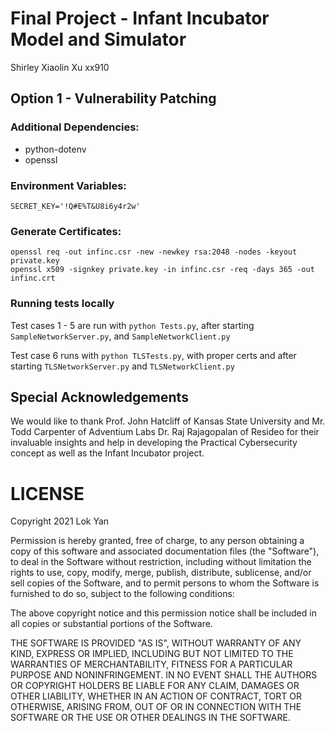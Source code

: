 # Final Project - Infant Incubator Model and Simulator

Shirley Xiaolin Xu
xx910

## Option 1 - Vulnerability Patching

### Additional Dependencies:

* python-dotenv
* openssl

### Environment Variables:

`SECRET_KEY='!Q#E%T&U8i6y4r2w'`

### Generate Certificates:

```
openssl req -out infinc.csr -new -newkey rsa:2048 -nodes -keyout private.key
openssl x509 -signkey private.key -in infinc.csr -req -days 365 -out infinc.crt
```

### Running tests locally

Test cases 1 - 5 are run with `python Tests.py`, after starting `SampleNetworkServer.py`, and `SampleNetworkClient.py`

Test case 6 runs with `python TLSTests.py`, with proper certs and after starting `TLSNetworkServer.py` and `TLSNetworkClient.py`


## Special Acknowledgements

We would like to thank Prof. John Hatcliff of Kansas State University and Mr. Todd Carpenter of Adventium Labs Dr. Raj Rajagopalan of Resideo for their invaluable insights and help in developing the Practical Cybersecurity concept as well as the Infant Incubator project.

# LICENSE

Copyright 2021 Lok Yan

Permission is hereby granted, free of charge, to any person obtaining a copy of this software and associated documentation files (the "Software"), to deal in the Software without restriction, including without limitation the rights to use, copy, modify, merge, publish, distribute, sublicense, and/or sell copies of the Software, and to permit persons to whom the Software is furnished to do so, subject to the following conditions:

The above copyright notice and this permission notice shall be included in all copies or substantial portions of the Software.

THE SOFTWARE IS PROVIDED "AS IS", WITHOUT WARRANTY OF ANY KIND, EXPRESS OR IMPLIED, INCLUDING BUT NOT LIMITED TO THE WARRANTIES OF MERCHANTABILITY, FITNESS FOR A PARTICULAR PURPOSE AND NONINFRINGEMENT. IN NO EVENT SHALL THE AUTHORS OR COPYRIGHT HOLDERS BE LIABLE FOR ANY CLAIM, DAMAGES OR OTHER LIABILITY, WHETHER IN AN ACTION OF CONTRACT, TORT OR OTHERWISE, ARISING FROM, OUT OF OR IN CONNECTION WITH THE SOFTWARE OR THE USE OR OTHER DEALINGS IN THE SOFTWARE.
